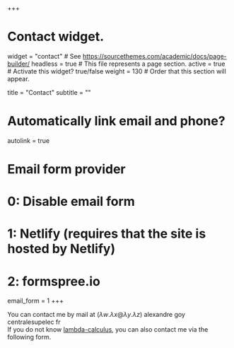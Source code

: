 +++
# Contact widget.
widget = "contact"  # See https://sourcethemes.com/academic/docs/page-builder/
headless = true  # This file represents a page section.
active = true  # Activate this widget? true/false
weight = 130  # Order that this section will appear.

title = "Contact"
subtitle = ""

# Automatically link email and phone?
autolink = true

# Email form provider
#   0: Disable email form
#   1: Netlify (requires that the site is hosted by Netlify)
#   2: formspree.io
email_form = 1
+++

You can contact me by mail at $(\lambda w. \lambda x @ \lambda y . \lambda z)$ alexandre goy centralesupelec fr\
If you do not know [lambda-calculus](https://en.wikipedia.org/wiki/Lambda_calculus), you can also contact me via the following form.
